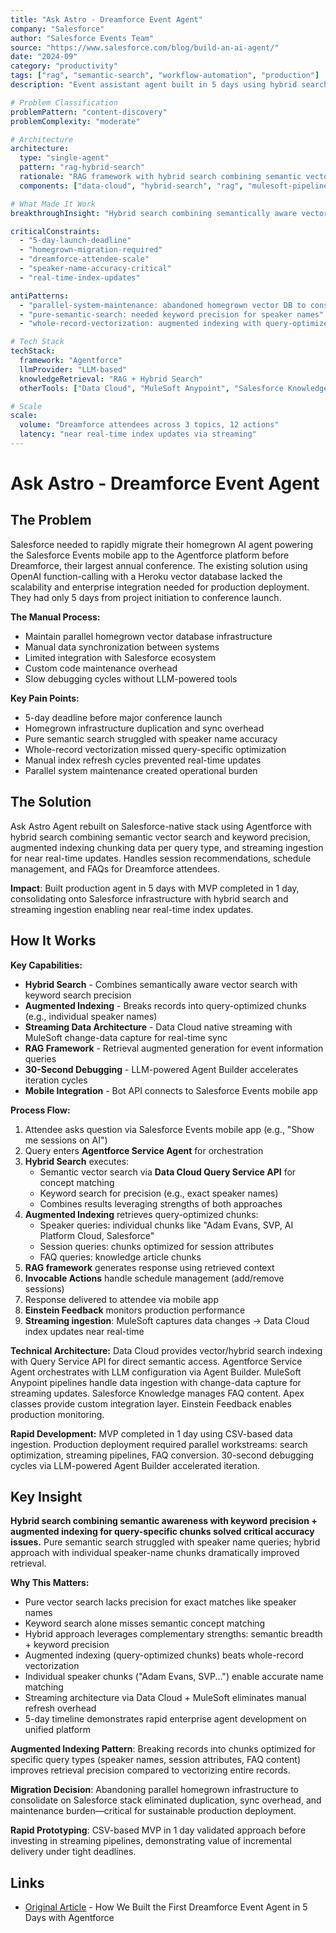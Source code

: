 ```yaml
---
title: "Ask Astro - Dreamforce Event Agent"
company: "Salesforce"
author: "Salesforce Events Team"
source: "https://www.salesforce.com/blog/build-an-ai-agent/"
date: "2024-09"
category: "productivity"
tags: ["rag", "semantic-search", "workflow-automation", "production"]
description: "Event assistant agent built in 5 days using hybrid search and RAG, handling session recommendations and schedule management with near real-time index updates"

# Problem Classification
problemPattern: "content-discovery"
problemComplexity: "moderate"

# Architecture
architecture:
  type: "single-agent"
  pattern: "rag-hybrid-search"
  rationale: "RAG framework with hybrid search combining semantic vector search and keyword precision, augmented indexing chunking data optimally per query type, streaming ingestion for near real-time updates"
  components: ["data-cloud", "hybrid-search", "rag", "mulesoft-pipelines", "streaming-ingestion", "agentforce"]

# What Made It Work
breakthroughInsight: "Hybrid search combining semantically aware vector search with keyword precision + augmented indexing breaking records into query-optimized chunks (e.g., individual speaker names) dramatically improved retrieval accuracy"

criticalConstraints:
  - "5-day-launch-deadline"
  - "homegrown-migration-required"
  - "dreamforce-attendee-scale"
  - "speaker-name-accuracy-critical"
  - "real-time-index-updates"

antiPatterns:
  - "parallel-system-maintenance: abandoned homegrown vector DB to consolidate on Salesforce infrastructure"
  - "pure-semantic-search: needed keyword precision for speaker names"
  - "whole-record-vectorization: augmented indexing with query-optimized chunks wins"

# Tech Stack
techStack:
  framework: "Agentforce"
  llmProvider: "LLM-based"
  knowledgeRetrieval: "RAG + Hybrid Search"
  otherTools: ["Data Cloud", "MuleSoft Anypoint", "Salesforce Knowledge", "Einstein Feedback"]

# Scale
scale:
  volume: "Dreamforce attendees across 3 topics, 12 actions"
  latency: "near real-time index updates via streaming"
---
```


# Ask Astro - Dreamforce Event Agent

## The Problem

Salesforce needed to rapidly migrate their homegrown AI agent powering the Salesforce Events mobile app to the Agentforce platform before Dreamforce, their largest annual conference. The existing solution using OpenAI function-calling with a Heroku vector database lacked the scalability and enterprise integration needed for production deployment. They had only 5 days from project initiation to conference launch.

**The Manual Process:**
- Maintain parallel homegrown vector database infrastructure
- Manual data synchronization between systems
- Limited integration with Salesforce ecosystem
- Custom code maintenance overhead
- Slow debugging cycles without LLM-powered tools

**Key Pain Points:**
- 5-day deadline before major conference launch
- Homegrown infrastructure duplication and sync overhead
- Pure semantic search struggled with speaker name accuracy
- Whole-record vectorization missed query-specific optimization
- Manual index refresh cycles prevented real-time updates
- Parallel system maintenance created operational burden

## The Solution

Ask Astro Agent rebuilt on Salesforce-native stack using Agentforce with hybrid search combining semantic vector search and keyword precision, augmented indexing chunking data per query type, and streaming ingestion for near real-time updates. Handles session recommendations, schedule management, and FAQs for Dreamforce attendees.

**Impact**: Built production agent in 5 days with MVP completed in 1 day, consolidating onto Salesforce infrastructure with hybrid search and streaming ingestion enabling near real-time index updates.

## How It Works

**Key Capabilities:**
- **Hybrid Search** - Combines semantically aware vector search with keyword search precision
- **Augmented Indexing** - Breaks records into query-optimized chunks (e.g., individual speaker names)
- **Streaming Data Architecture** - Data Cloud native streaming with MuleSoft change-data capture for real-time sync
- **RAG Framework** - Retrieval augmented generation for event information queries
- **30-Second Debugging** - LLM-powered Agent Builder accelerates iteration cycles
- **Mobile Integration** - Bot API connects to Salesforce Events mobile app

**Process Flow:**
1. Attendee asks question via Salesforce Events mobile app (e.g., "Show me sessions on AI")
2. Query enters **Agentforce Service Agent** for orchestration
3. **Hybrid Search** executes:
   - Semantic vector search via **Data Cloud Query Service API** for concept matching
   - Keyword search for precision (e.g., exact speaker names)
   - Combines results leveraging strengths of both approaches
4. **Augmented Indexing** retrieves query-optimized chunks:
   - Speaker queries: individual chunks like "Adam Evans, SVP, AI Platform Cloud, Salesforce"
   - Session queries: chunks optimized for session attributes
   - FAQ queries: knowledge article chunks
5. **RAG framework** generates response using retrieved context
6. **Invocable Actions** handle schedule management (add/remove sessions)
7. Response delivered to attendee via mobile app
8. **Einstein Feedback** monitors production performance
9. **Streaming ingestion**: MuleSoft captures data changes → Data Cloud index updates near real-time

**Technical Architecture:** Data Cloud provides vector/hybrid search indexing with Query Service API for direct semantic access. Agentforce Service Agent orchestrates with LLM configuration via Agent Builder. MuleSoft Anypoint pipelines handle data ingestion with change-data capture for streaming updates. Salesforce Knowledge manages FAQ content. Apex classes provide custom integration layer. Einstein Feedback enables production monitoring.

**Rapid Development:** MVP completed in 1 day using CSV-based data ingestion. Production deployment required parallel workstreams: search optimization, streaming pipelines, FAQ conversion. 30-second debugging cycles via LLM-powered Agent Builder accelerated iteration.

## Key Insight

**Hybrid search combining semantic awareness with keyword precision + augmented indexing for query-specific chunks solved critical accuracy issues.** Pure semantic search struggled with speaker name queries; hybrid approach with individual speaker-name chunks dramatically improved retrieval.

**Why This Matters:**
- Pure vector search lacks precision for exact matches like speaker names
- Keyword search alone misses semantic concept matching
- Hybrid approach leverages complementary strengths: semantic breadth + keyword precision
- Augmented indexing (query-optimized chunks) beats whole-record vectorization
- Individual speaker chunks ("Adam Evans, SVP...") enable accurate name matching
- Streaming architecture via Data Cloud + MuleSoft eliminates manual refresh overhead
- 5-day timeline demonstrates rapid enterprise agent development on unified platform

**Augmented Indexing Pattern**: Breaking records into chunks optimized for specific query types (speaker names, session attributes, FAQ content) improves retrieval precision compared to vectorizing entire records.

**Migration Decision**: Abandoning parallel homegrown infrastructure to consolidate on Salesforce stack eliminated duplication, sync overhead, and maintenance burden—critical for sustainable production deployment.

**Rapid Prototyping**: CSV-based MVP in 1 day validated approach before investing in streaming pipelines, demonstrating value of incremental delivery under tight deadlines.

## Links

- [Original Article](https://www.salesforce.com/blog/build-an-ai-agent/) - How We Built the First Dreamforce Event Agent in 5 Days with Agentforce
